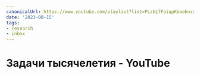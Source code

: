 ```yaml
---
canonicalUrl: https://www.youtube.com/playlist?list=PLzbL7FoiqpKboohozmqPpJXzO5m9iwHD-
date: '2023-08-15'
tags:
- research
- inbox
---
```


# Задачи тысячелетия - YouTube